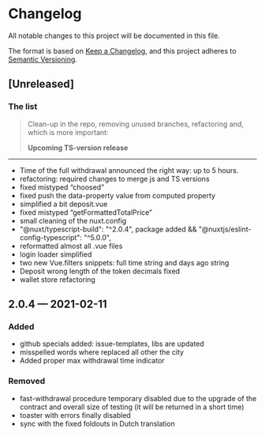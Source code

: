 # Changelog

All notable changes to this project will be documented in this file.

The format is based on [Keep a Changelog](https://keepachangelog.com/en/1.0.0/),
and this project adheres to [Semantic Versioning](https://semver.org/spec/v2.0.0.html).

## [Unreleased]

### The list

> Clean-up in the repo, removing unused branches, refactoring and, which is more important:
> 
> **Upcoming TS-version release**

---
* Time of the full withdrawal announced the right way: up to 5 hours.
* refactoring: required changes to merge js and TS versions
* fixed mistyped “choosed”
* fixed push the data-property value from computed property
* simplified a bit deposit.vue
* fixed mistyped “getFormattedTotalPrice”
* small cleaning of the nuxt.config
* "@nuxt/typescript-build": "^2.0.4", package added && "@nuxtjs/eslint-config-typescript": "^5.0.0",
* reformatted almost all .vue files
* login loader simplified
* two new Vue.filters snippets: full time string and days ago string
* Deposit wrong length of the token decimals fixed
* wallet store refactoring

## 2.0.4 — 2021-02-11

### Added

* github specials added: issue-templates, libs are updated
* misspelled words where replaced all other the city
* Added proper max withdrawal time indicator  

### Removed

- fast-withdrawal procedure temporary disabled due to the upgrade of the contract and overall size of testing (it will be returned in a short time)
- toaster with errors finally disabled
- sync with the fixed foldouts in Dutch translation
